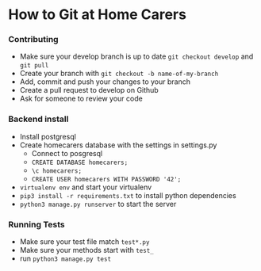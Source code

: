 # How to Git at Home Carers

### Contributing

+ Make sure your develop branch is up to date ```git checkout develop``` and ```git pull```
+ Create your branch with ```git checkout -b name-of-my-branch```
+ Add, commit and push your changes to your branch
+ Create a pull request to develop on Github
+ Ask for someone to review your code

### Backend install

+ Install postgresql
+ Create homecarers database with the settings in settings.py
    + Connect to posgresql
    + ```CREATE DATABASE homecarers;```
    + ```\c homecarers;```
    + ```CREATE USER homecarers WITH PASSWORD '42';```
+ ```virtualenv env``` and start your virtualenv
+ ```pip3 install -r requirements.txt``` to install python dependencies
+ ```python3 manage.py runserver``` to start the server

### Running Tests

+ Make sure your test file match ```test*.py```
+ Make sure your methods start with ```test_```
+ run ```python3 manage.py test```